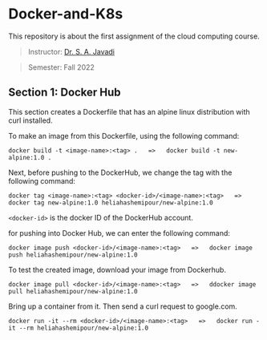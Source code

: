 # Docker-and-K8s

This repository is about the first assignment of the cloud computing course.

> Instructor: [Dr. S. A. Javadi](https://scholar.google.com/citations?user=Va7RTUsAAAAJ&hl=en)

> Semester: Fall 2022
## Section 1: Docker Hub

This section creates a Dockerfile that has an alpine linux distribution with curl installed.

To make an image from this Dockerfile, using the
following command:

```text
docker build -t <image-name>:<tag> .   =>   docker build -t new-alpine:1.0 .
```

Next, before pushing to the DockerHub, we change the tag with the following command:

```text
docker tag <image-name>:<tag> <docker-id>/<image-name>:<tag>   =>   docker tag new-alpine:1.0 heliahashemipour/new-alpine:1.0
```

`<docker-id>` is the docker ID of the DockerHub account. 

for pushing into Docker Hub, we can enter the following command:  
```text
docker image push <docker-id>/<image-name>:<tag>   =>   docker image push heliahashemipour/new-alpine:1.0 
```
To test the created image, download your image from Dockerhub‫.‬

```text
docker image pull <docker-id>/<image-name>:<tag>   =>   ddocker image pull heliahashemipour/new-alpine:1.0
```
Bring up a container from it. Then send a curl request to google.com.
```text
docker run -it --rm <docker-id>/<image-name>:<tag>   =>   docker run -it --rm heliahashemipour/new-alpine:1.0
```
